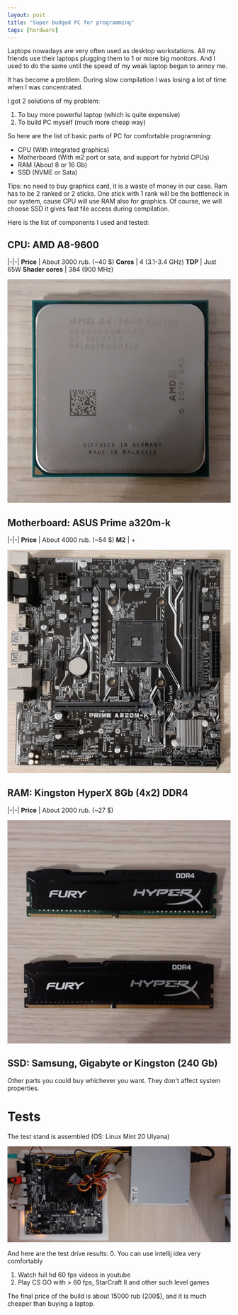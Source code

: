 ```yaml
---
layout: post
title: "Super budged PC for programming"
tags: [hardware]
---
```


Laptops nowadays are very often used as desktop workstations. All my friends use their laptops
plugging them to 1 or more big monitors. And I used to do the same until the speed of my weak laptop began to annoy me.

It has become a problem. During slow compilation I was losing a lot of time when I was concentrated.

I got 2 solutions of my problem:
1. To buy more powerful laptop (which is quite expensive)
2. To build PC myself (much more cheap way)

So here are the list of basic parts of PC for comfortable programming:
* CPU (With integrated graphics)
* Motherboard (With m2 port or sata, and support for hybrid CPUs)
* RAM (About 8 or 16 Gb)
* SSD (NVME or Sata)

Tips: no need to buy graphics card, it is a waste of money in our case. Ram has to be 2 ranked or 2 sticks. One stick
with 1 rank will be the bottleneck in our system, cause CPU will use RAM also for graphics.
Of course, we will choose SSD it gives fast file access during compilation.

Here is the list of components I used and tested:

## CPU: AMD A8-9600

|-|-|
**Price** | About 3000 rub. (~40 $)
**Cores** | 4 (3.1-3.4 GHz)
**TDP** | Just 65W
**Shader cores** | 384 (900 MHz)

![](/images/cpu01.jpg)

## Motherboard: ASUS Prime a320m-k

|-|-|
**Price** | About 4000 rub. (~54 $)
**M2** | +

![](/images/mboard01.jpg)

## RAM: Kingston HyperX 8Gb (4x2) DDR4

|-|-|
**Price** | About 2000 rub. (~27 $)

![](/images/ram01.jpg)

## SSD: Samsung, Gigabyte or Kingston (240 Gb)

Other parts you could buy whichever you want. They don't affect system properties.

# Tests

The test stand is assembled (OS: Linux Mint 20 Ulyana)

![](/images/proto01.jpg)

And here are the test drive results:
0. You can use intellij idea very comfortably
1. Watch full hd 60 fps videos in youtube
2. Play CS GO with > 60 fps, StarCraft II and other such level games

The final price of the build is about 15000 rub (200$), and it is much
cheaper than buying a laptop.
